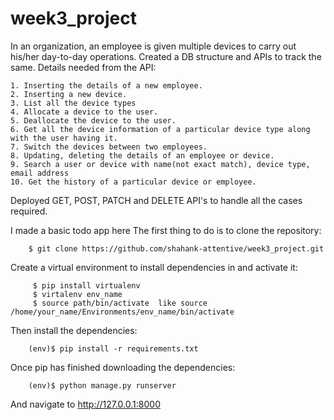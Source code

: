 # week3_project

In an organization, an employee is given multiple devices to carry out his/her day-to-day
operations. Created a DB structure and APIs to track the same.
Details needed from the API:


    1. Inserting the details of a new employee.
    2. Inserting a new device.
    3. List all the device types
    4. Allocate a device to the user.
    5. Deallocate the device to the user.
    6. Get all the device information of a particular device type along with the user having it.
    7. Switch the devices between two employees.
    8. Updating, deleting the details of an employee or device.
    9. Search a user or device with name(not exact match), device type, email address
    10. Get the history of a particular device or employee.
    
    
Deployed GET, POST, PATCH and DELETE API's to handle all the cases required.



I made a basic todo app here The first thing to do is to clone the repository:

        $ git clone https://github.com/shahank-attentive/week3_project.git
Create a virtual environment to install dependencies in and activate it:

         $ pip install virtualenv
         $ virtalenv env_name
         $ source path/bin/activate  like source /home/your_name/Environments/env_name/bin/activate
Then install the dependencies:

        (env)$ pip install -r requirements.txt
Once pip has finished downloading the dependencies:

        (env)$ python manage.py runserver
And navigate to http://127.0.0.1:8000
